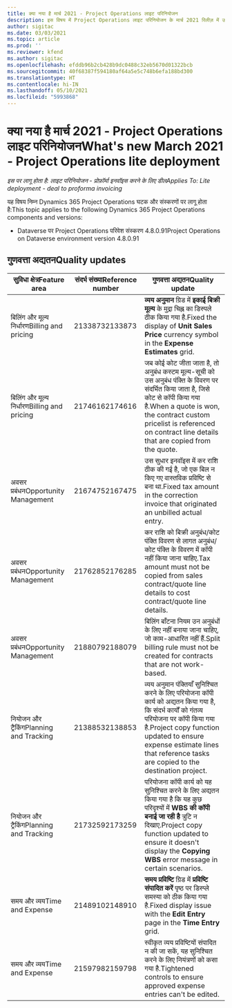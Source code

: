 ```yaml
---
title: क्या नया है मार्च 2021 - Project Operations लाइट परिनियोजन
description: इस विषय में Project Operations लाइट परिनियोजन के मार्च 2021 रिलीज़ में उपलब्ध गुणवत्ता अद्यतनों के बारे में जानकारी दी गई है.
author: sigitac
ms.date: 03/03/2021
ms.topic: article
ms.prod: ''
ms.reviewer: kfend
ms.author: sigitac
ms.openlocfilehash: efddb96b2cb428b9dc0488c32eb5670d01322bcb
ms.sourcegitcommit: 40f68387f594180af64a5e5c748b6efa188bd300
ms.translationtype: HT
ms.contentlocale: hi-IN
ms.lasthandoff: 05/10/2021
ms.locfileid: "5993868"
---
```

# <a name="whats-new-march-2021---project-operations-lite-deployment"></a><span data-ttu-id="317d4-103">क्या नया है मार्च 2021 - Project Operations लाइट परिनियोजन</span><span class="sxs-lookup"><span data-stu-id="317d4-103">What's new March 2021 - Project Operations lite deployment</span></span>

<span data-ttu-id="317d4-104">_इस पर लागू होता है: लाइट परिनियोजन - प्रोफ़ॉर्मा इनवॉइस करने के लिए डील_</span><span class="sxs-lookup"><span data-stu-id="317d4-104">_Applies To: Lite deployment - deal to proforma invoicing_</span></span>


<span data-ttu-id="317d4-105">यह विषय निम्न Dynamics 365 Project Operations घटक और संस्करणों पर लागू होता है:</span><span class="sxs-lookup"><span data-stu-id="317d4-105">This topic applies to the following Dynamics 365 Project Operations components and versions:</span></span>

- <span data-ttu-id="317d4-106">Dataverse पर Project Operations परिवेश संस्करण 4.8.0.91</span><span class="sxs-lookup"><span data-stu-id="317d4-106">Project Operations on Dataverse environment version 4.8.0.91</span></span> 

## <a name="quality-updates"></a><span data-ttu-id="317d4-107">गुणवत्ता अद्यतन</span><span class="sxs-lookup"><span data-stu-id="317d4-107">Quality updates</span></span>

| <span data-ttu-id="317d4-108">**सुविधा क्षेत्र**</span><span class="sxs-lookup"><span data-stu-id="317d4-108">**Feature area**</span></span> | <span data-ttu-id="317d4-109">**संदर्भ संख्या**</span><span class="sxs-lookup"><span data-stu-id="317d4-109">**Reference number**</span></span> | <span data-ttu-id="317d4-110">**गुणवत्ता अद्यतन**</span><span class="sxs-lookup"><span data-stu-id="317d4-110">**Quality update**</span></span> |
| --- | --- | --- |
| <span data-ttu-id="317d4-111">बिलिंग और मूल्य निर्धारण</span><span class="sxs-lookup"><span data-stu-id="317d4-111">Billing and pricing</span></span> | <span data-ttu-id="317d4-112">2133873</span><span class="sxs-lookup"><span data-stu-id="317d4-112">2133873</span></span> | <span data-ttu-id="317d4-113">**व्यय अनुमान** ग्रिड में **इकाई बिक्री मूल्य** के मुद्रा चिह्न का डिस्पले ठीक किया गया है.</span><span class="sxs-lookup"><span data-stu-id="317d4-113">Fixed the display of **Unit Sales Price** currency symbol in the **Expense Estimates** grid.</span></span> |
| <span data-ttu-id="317d4-114">बिलिंग और मूल्य निर्धारण</span><span class="sxs-lookup"><span data-stu-id="317d4-114">Billing and pricing</span></span> | <span data-ttu-id="317d4-115">2174616</span><span class="sxs-lookup"><span data-stu-id="317d4-115">2174616</span></span> | <span data-ttu-id="317d4-116">जब कोई कोट जीता जाता है, तो अनुबंध कस्टम मूल्य-सूची को उस अनुबंध पंक्ति के विवरण पर संदर्भित किया जाता है, जिसे कोट से कॉपी किया गया है.</span><span class="sxs-lookup"><span data-stu-id="317d4-116">When a quote is won, the contract custom pricelist is referenced on contract line details that are copied from the quote.</span></span> |
| <span data-ttu-id="317d4-117">अवसर प्रबंधन</span><span class="sxs-lookup"><span data-stu-id="317d4-117">Opportunity Management</span></span> | <span data-ttu-id="317d4-118">2167475</span><span class="sxs-lookup"><span data-stu-id="317d4-118">2167475</span></span> | <span data-ttu-id="317d4-119">उस सुधार इनवॉइस में कर राशि ठीक की गई है, जो एक बिल न किए गए वास्तविक प्रविष्टि से बना था.</span><span class="sxs-lookup"><span data-stu-id="317d4-119">Fixed tax amount in the correction invoice that originated an unbilled actual entry.</span></span> |
| <span data-ttu-id="317d4-120">अवसर प्रबंधन</span><span class="sxs-lookup"><span data-stu-id="317d4-120">Opportunity Management</span></span> | <span data-ttu-id="317d4-121">2176285</span><span class="sxs-lookup"><span data-stu-id="317d4-121">2176285</span></span> | <span data-ttu-id="317d4-122">कर राशि को बिक्री अनुबंध/कोट पंक्ति विवरण से लागत अनुबंध/कोट पंक्ति के विवरण में कॉपी नहीं किया जाना चाहिए.</span><span class="sxs-lookup"><span data-stu-id="317d4-122">Tax amount must not be copied from sales contract/quote line details to cost contract/quote line details.</span></span> |
| <span data-ttu-id="317d4-123">अवसर प्रबंधन</span><span class="sxs-lookup"><span data-stu-id="317d4-123">Opportunity Management</span></span> | <span data-ttu-id="317d4-124">2188079</span><span class="sxs-lookup"><span data-stu-id="317d4-124">2188079</span></span> | <span data-ttu-id="317d4-125">बिलिंग बाँटना नियम उन अनुबंधों के लिए नहीं बनाया जाना चाहिए, जो काम-आधारित नहीं हैं.</span><span class="sxs-lookup"><span data-stu-id="317d4-125">Split billing rule must not be created for contracts that are not work-based.</span></span> |
| <span data-ttu-id="317d4-126">नियोजन और ट्रैकिंग</span><span class="sxs-lookup"><span data-stu-id="317d4-126">Planning and Tracking</span></span> | <span data-ttu-id="317d4-127">2138853</span><span class="sxs-lookup"><span data-stu-id="317d4-127">2138853</span></span> | <span data-ttu-id="317d4-128">व्यय अनुमान पंक्तियाँ सुनिश्चित करने के लिए परियोजना कॉपी कार्य को अद्यतन किया गया है, कि संदर्भ कार्यों को गंतव्य परियोजना पर कॉपी किया गया है.</span><span class="sxs-lookup"><span data-stu-id="317d4-128">Project copy function updated to ensure expense estimate lines that reference tasks are copied to the destination project.</span></span> |
| <span data-ttu-id="317d4-129">नियोजन और ट्रैकिंग</span><span class="sxs-lookup"><span data-stu-id="317d4-129">Planning and Tracking</span></span> | <span data-ttu-id="317d4-130">2173259</span><span class="sxs-lookup"><span data-stu-id="317d4-130">2173259</span></span> | <span data-ttu-id="317d4-131">परियोजना कॉपी कार्य को यह सुनिश्चित करने के लिए अद्यतन किया गया है कि यह कुछ परिदृश्यों में **WBS की कॉपी बनाई जा रही है** त्रुटि न दिखाए.</span><span class="sxs-lookup"><span data-stu-id="317d4-131">Project copy function updated to ensure it doesn't display the **Copying WBS** error message in certain scenarios.</span></span> |
| <span data-ttu-id="317d4-132">समय और व्यय</span><span class="sxs-lookup"><span data-stu-id="317d4-132">Time and Expense</span></span> | <span data-ttu-id="317d4-133">2148910</span><span class="sxs-lookup"><span data-stu-id="317d4-133">2148910</span></span> | <span data-ttu-id="317d4-134">**समय प्रविष्टि** ग्रिड में **प्रविष्टि संपादित करें** पृष्ठ पर डिस्प्ले समस्या को ठीक किया गया है.</span><span class="sxs-lookup"><span data-stu-id="317d4-134">Fixed display issue with the **Edit Entry** page in the **Time Entry** grid.</span></span> |
| <span data-ttu-id="317d4-135">समय और व्यय</span><span class="sxs-lookup"><span data-stu-id="317d4-135">Time and Expense</span></span> | <span data-ttu-id="317d4-136">2159798</span><span class="sxs-lookup"><span data-stu-id="317d4-136">2159798</span></span> | <span data-ttu-id="317d4-137">स्वीकृत व्यय प्रविष्टियों संपादित न की जा सकें, यह सुनिश्चित करने के लिए नियंत्रणों को कसा गया है.</span><span class="sxs-lookup"><span data-stu-id="317d4-137">Tightened controls to ensure approved expense entries can't be edited.</span></span> |


